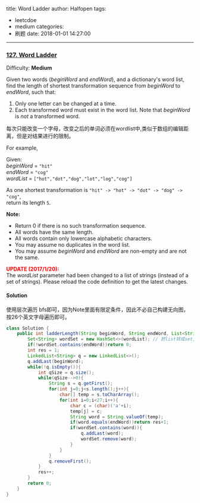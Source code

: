 title: Word Ladder
author: Halfopen
tags:
  - leetcdoe
  - medium
categories:
  - 刷题
date: 2018-01-01 14:27:00
---
### [127\. Word Ladder](https://leetcode.com/problems/word-ladder/description/)

Difficulty: **Medium**

Given two words (_beginWord_ and _endWord_), and a dictionary's word list, find the length of shortest transformation sequence from _beginWord_ to _endWord_, such that:

1.  Only one letter can be changed at a time.
2.  Each transformed word must exist in the word list. Note that _beginWord_ is _not_ a transformed word.

每次只能改变一个字母，改变之后的单词必须在wordlist中,类似于数组的编辑距离，但是对结果进行的限制。

For example,

Given:  
_beginWord_ = `"hit"`  
_endWord_ = `"cog"`  
_wordList_ = `["hot","dot","dog","lot","log","cog"]`  

As one shortest transformation is `"hit" -> "hot" -> "dot" -> "dog" -> "cog"`,  
return its length `5`.

**Note:**  

*   Return 0 if there is no such transformation sequence.
*   All words have the same length.
*   All words contain only lowercase alphabetic characters.
*   You may assume no duplicates in the word list.
*   You may assume _beginWord_ and _endWord_ are non-empty and are not the same.

**<font color="red" style="display: inline;">UPDATE (2017/1/20):</font>**  
The _wordList_ parameter had been changed to a list of strings (instead of a set of strings). Please reload the code definition to get the latest changes.

#### Solution

使用层次遍历 bfs即可，因为Note里面有限定条件，因此不必自己构建无向图，按26个英文字母遍历即可。

```java
class Solution {
    public int ladderLength(String beginWord, String endWord, List<String> wordList) {
        Set<String> wordSet = new HashSet<>(wordList); // 把list转成set,防止超时 contains由O(n)变为O(1)
        if(!wordSet.contains(endWord))return 0;
        int res = 1;
        LinkedList<String> q = new LinkedList<>();
        q.addLast(beginWord);      
        while(!q.isEmpty()){     
            int qSize = q.size();
            while(qSize-->0){
                String s = q.getFirst();
                for(int j=0;j<s.length();j++){
                    char[] temp = s.toCharArray();
                    for(int i=0;i<27;i++){
                        char c = (char)('a'+i);
                        temp[j] = c;
                        String word = String.valueOf(temp);
                        if(word.equals(endWord))return res+1;
                        if(wordSet.contains(word)){
                            q.addLast(word);
                            wordSet.remove(word);
                        }
                    }
                }
                q.removeFirst();
            }
            res++;
        }
        return 0;
    }
}
```


